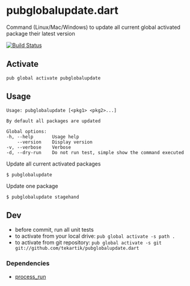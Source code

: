 # pubglobalupdate.dart

Command (Linux/Mac/Windows) to update all current global activated package their latest version

[![Build Status](https://travis-ci.org/tekartik/pubglobalupdate.dart.svg)](https://travis-ci.org/tekartik/pubglobalupdate.dart)

## Activate

````
pub global activate pubglobalupdate
````

## Usage

````
Usage: pubglobalupdate [<pkg1> <pkg2>...]

By default all packages are updated

Global options:
-h, --help       Usage help
    --version    Display version
-v, --verbose    Verbose
-d, --dry-run    Do not run test, simple show the command executed
````

Update all current activated packages

````
$ pubglobalupdate
````

Update one package

````
$ pubglobalupdate stagehand
````

## Dev

* before commit, run all unit tests
* to activate from your local drive: `pub global activate -s path .`
* to activate from git repository: `pub global activate -s git git://github.com/tekartik/pubglobalupdate.dart`
### Dependencies

* [process_run](https://pub.dartlang.org/packages/process_run)